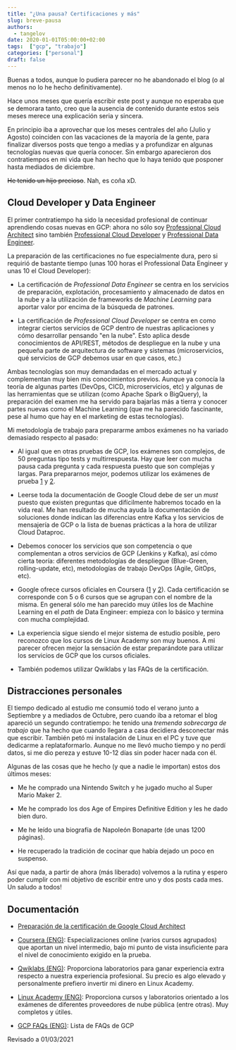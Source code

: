 ```yaml
---
title: "¿Una pausa? Certificaciones y más"
slug: breve-pausa
authors:
  - tangelov
date: 2020-01-01T05:00:00+02:00
tags:  ["gcp", "trabajo"]
categories: ["personal"]
draft: false
---
```


Buenas a todos, aunque lo pudiera parecer no he abandonado el blog (o al menos no lo he hecho definitivamente).

Hace unos meses que quería escribir este post y aunque no esperaba que se demorara tanto, creo que la ausencia de contenido durante estos seis meses merece una explicación seria y sincera.

<!--more-->

En principio iba a aprovechar que los meses centrales del año (Julio y Agosto) coinciden con las vacaciones de la mayoría de la gente, para finalizar diversos posts que tengo a medias y a profundizar en algunas tecnologías nuevas que quería conocer. Sin embargo aparecieron dos contratiempos en mi vida que han hecho que lo haya tenido que posponer hasta mediados de diciembre. 

~~He tenido un hijo precioso~~. Nah, es coña xD.


## Cloud Developer y Data Engineer
El primer contratiempo ha sido la necesidad profesional de continuar aprendiendo cosas nuevas en GCP: ahora no sólo soy [Professional Cloud Architect](https://cloud.google.com/certification/cloud-architect) sino también [Professional Cloud Developer](https://cloud.google.com/certification/cloud-developer) y [Professional Data Engineer](https://cloud.google.com/certification/data-engineer).

La preparación de las certificaciones no fue especialmente dura, pero si requirió de bastante tiempo (unas 100 horas el Professional Data Engineer y unas 10 el Cloud Developer):

* La certificación de _Professional Data Engineer_ se centra en los servicios de preparación, explotación, procesamiento y almacenado de datos en la nube y a la utilización de frameworks de _Machine Learning_ para aportar valor por encima de la búsqueda de patrones.

* La certificación de _Professional Cloud Developer_ se centra en como integrar ciertos servicios de GCP dentro de nuestras aplicaciones y cómo desarrollar pensando "en la nube". Esto aplica desde conocimientos de API/REST, métodos de despliegue en la nube y una pequeña parte de arquitectura de software y sistemas (microservicios, qué servicios de GCP debemos usar en que casos, etc.)

Ambas tecnologías son muy demandadas en el mercado actual y complementan muy bien mis conocimientos previos. Aunque ya conocía la teoría de algunas partes (DevOps, CICD, microservicios, etc) y algunas de las herramientas que se utilizan (como Apache Spark o BigQuery), la preparación del examen me ha servido para bajarlas más a tierra y conocer partes nuevas como el Machine Learning (que me ha parecido fascinante, pese al humo que hay en el marketing de estas tecnologías).

Mi metodología de trabajo para prepararme ambos exámenes no ha variado demasiado respecto al pasado:

* Al igual que en otras pruebas de GCP, los exámenes son complejos, de 50 preguntas tipo tests y multirrespuesta. Hay que leer con mucha pausa cada pregunta y cada respuesta puesto que son complejas y largas. Para prepararnos mejor, podemos utilizar los exámenes de prueba [1](https://cloud.google.com/certification/practice-exam/data-engineer) y [2](https://cloud.google.com/certification/practice-exam/cloud-developer).

* Leerse toda la documentación de Google Cloud debe de ser un _must_ puesto que existen preguntas que difícilmente habremos tocado en la vida real. Me han resultado de mucha ayuda la documentación de soluciones donde indican las diferencias entre Kafka y los servicios de mensajería de GCP o la lista de buenas prácticas a la hora de utilizar Cloud Dataproc.

* Debemos conocer los servicios que son competencia o que complementan a otros servicios de GCP (Jenkins y Kafka), así cómo cierta teoría: diferentes metodologías de despliegue (Blue-Green, rolling-update, etc), metodologías de trabajo DevOps (Agile, GitOps, etc).

* Google ofrece cursos oficiales en Coursera ([1](https://www.coursera.org/professional-certificates/gcp-data-engineering) y [2](https://www.coursera.org/specializations/developing-apps-gcp)). Cada certificación se corresponde con 5 o 6 cursos que se agrupan con el nombre de la misma. En general sólo me han parecido muy útiles los de Machine Learning en el _path_ de Data Engineer: empieza con lo básico y termina con mucha complejidad.

* La experiencia sigue siendo el mejor sistema de estudio posible, pero reconozco que los cursos de Linux Academy son muy buenos. A mi parecer ofrecen mejor la sensación de estar preparándote para utilizar los servicios de GCP que los cursos oficiales.

* También podemos utilizar Qwiklabs y las FAQs de la certificación.


## Distracciones personales
El tiempo dedicado al estudio me consumió todo el verano junto a Septiembre y a mediados de Octubre, pero cuando iba a retomar el blog apareció un segundo contratiempo: he tenido una _tremenda sobrecarga de trabajo_ que ha hecho que cuando llegara a casa decidiera desconectar más que escribir. También petó mi instalación de Linux en el PC y tuve que dedicarme a replataformarlo. Aunque no me llevó mucho tiempo y no perdí datos, si me dio pereza y estuve 10-12 días sin poder hacer nada con él.

Algunas de las cosas que he hecho (y que a nadie le importan) estos dos últimos meses:

* Me he comprado una Nintendo Switch y he jugado mucho al Super Mario Maker 2.

* Me he comprado los dos Age of Empires Definitive Edition y les he dado bien duro.

* Me he leído una biografía de Napoleón Bonaparte (de unas 1200 páginas).

* He recuperado la tradición de cocinar que había dejado un poco en suspenso.

Así que nada, a partir de ahora (más liberado) volvemos a la rutina y espero poder cumplir con mi objetivo de escribir entre uno y dos posts cada mes. Un saludo a todos!


## Documentación

* [Preparación de la certificación de Google Cloud Architect](https://tangelov.me/posts/gcp-professional-architect.html)

* [Coursera (ENG)](https://www.coursera.org): Especializaciones online (varios cursos agrupados) que aportan un nivel intermedio, bajo mi punto de vista insuficiente para el nivel de conocimiento exigido en la prueba.

* [Qwiklabs (ENG)](https://qwiklabs.com): Proporciona laboratorios para ganar experiencia extra respecto a nuestra experiencia profesional. Su precio es algo elevado y personalmente prefiero invertir mi dinero en Linux Academy.

* [Linux Academy (ENG)](https://www.linuxacademy.com): Proporciona cursos y laboratorios orientado a los exámenes de diferentes proveedores de nube pública (entre otras). Muy completos y útiles.

* [GCP FAQs (ENG)](https://cloud.google.com/certification/faqs/#0): Lista de FAQs de GCP

Revisado a 01/03/2021
